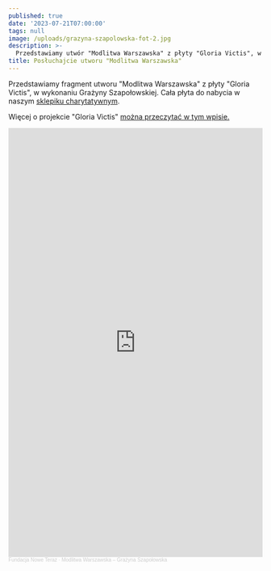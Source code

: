 ```yaml
---
published: true
date: '2023-07-21T07:00:00'
tags: null
image: /uploads/grazyna-szapolowska-fot-2.jpg
description: >-
  Przedstawiamy utwór "Modlitwa Warszawska" z płyty "Gloria Victis", w wykonaniu Grażyny Szapołowskiej.
title: Posłuchajcie utworu "Modlitwa Warszawska"
---
```


Przedstawiamy fragment utworu "Modlitwa Warszawska" z płyty "Gloria Victis", w wykonaniu Grażyny Szapołowskiej. 
Cała płyta do nabycia w naszym [sklepiku charytatywnym](https://www.noweteraz.pl/sklep-charytatywny/cd-audio-gloria-victis/).

Więcej o projekcie "Gloria Victis" [można przeczytać w tym wpisie.](https://www.noweteraz.pl/projekty/gloria-victis/)

<iframe width="100%" height="850" scrolling="no" frameborder="no" allow="autoplay" src="https://w.soundcloud.com/player/?url=https%3A//api.soundcloud.com/tracks/1253690419&color=%23ff5500&auto_play=false&hide_related=false&show_comments=true&show_user=true&show_reposts=false&show_teaser=true&visual=true"></iframe><div style="font-size: 10px; color: #cccccc;line-break: anywhere;word-break: normal;overflow: hidden;white-space: nowrap;text-overflow: ellipsis; font-family: Interstate,Lucida Grande,Lucida Sans Unicode,Lucida Sans,Garuda,Verdana,Tahoma,sans-serif;font-weight: 100;"><a href="https://soundcloud.com/fundacja-nowe-teraz" title="Fundacja Nowe Teraz" target="_blank" style="color: #cccccc; text-decoration: none;">Fundacja Nowe Teraz</a> · <a href="https://soundcloud.com/fundacja-nowe-teraz/modlitwa-warszawska-grazyna-szapolowska" title="Modlitwa Warszawska – Grażyna Szapołowska" target="_blank" style="color: #cccccc; text-decoration: none;">Modlitwa Warszawska – Grażyna Szapołowska</a></div>
